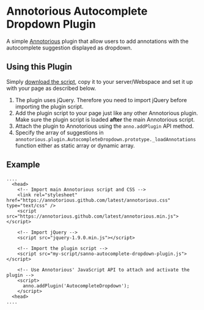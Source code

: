 # Annotorious Autocomplete Dropdown Plugin


A simple [Annotorious](https://github.com/annotorious/annotorious) plugin that allow users to add annotations with the autocomplete suggestion displayed as dropdown.

## Using this Plugin

Simply [download the script](https://github.com/amkurian/annotorious-autocomplete-dropdown-plugin/anno-autocomplete-dropdown-plugin.js),
copy it to your server/Webspace and set it up with your page as described below.

1. The plugin uses jQuery. Therefore you need to import jQuery before importing the plugin script.
2. Add the plugin script to your page just like any other Annotorious plugin. Make sure the plugin script is
   loaded __after__ the main Annotorious script.
3. Attach the plugin to Annotorious using the ``anno.addPlugin`` API method.
4. Specify the array of suggestions in `annotorious.plugin.AutocompleteDropdown.prototype._loadAnnotations` function either as static array or dynamic array.
## Example

    ....
      <head>
        <!-- Import main Annotorious script and CSS -->
        <link rel="stylesheet" href="https://annotorious.github.com/latest/annotorious.css" type="text/css" />
        <script src="https://annotorious.github.com/latest/annotorious.min.js"></script>
        
        <!-- Import jQuery -->
        <script src="jquery-1.9.0.min.js"></script>
        
        <!-- Import the plugin script -->
        <script src="my-script/sanno-autocomplete-dropdown-plugin.js"></script>
        
        <!-- Use Annotorious' JavaScript API to attach and activate the plugin -->
        <script>
          anno.addPlugin('AutocompleteDropdown');
        </script>
      <head>
    ....
    
   
